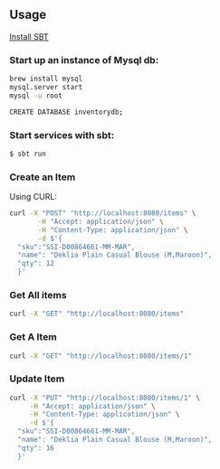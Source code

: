 
## Usage

[Install SBT](https://www.scala-sbt.org/)

### Start up an instance of Mysql db:

```sh
brew install mysql
mysql.server start
mysql -u root

CREATE DATABASE inventorydb;
```


### Start services with sbt:

```sh
$ sbt run
```


### Create an Item

Using CURL:

```sh
curl -X "POST" "http://localhost:8080/items" \
       -H "Accept: application/json" \
       -H "Content-Type: application/json" \
       -d $'{
  "sku":"SSI-D00864661-MM-MAR",
  "name": "Deklia Plain Casual Blouse (M,Maroon)",
  "qty": 12
  }'
```

### Get All items


```sh
curl -X "GET" "http://localhost:8080/items"
```

### Get A Item

```sh
curl -X "GET" "http://localhost:8080/items/1"
```

### Update Item



```sh
curl -X "PUT" "http://localhost:8080/items/1" \
     -H "Accept: application/json" \
     -H "Content-Type: application/json" \
     -d $'{
  "sku":"SSI-D00864661-MM-MAR",
  "name": "Deklia Plain Casual Blouse (M,Maroon)",
  "qty": 16
  }'
```

